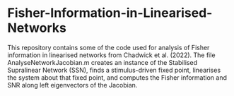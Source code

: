 # Fisher-Information-in-Linearised-Networks

This repository contains some of the code used for analysis of Fisher information in linearised networks from Chadwick et al. (2022). The file AnalyseNetworkJacobian.m creates an instance of the Stabilised Supralinear Network (SSN), finds a stimulus-driven fixed point, linearises the system about that fixed point, and computes the Fisher information and SNR along left eigenvectors of the Jacobian.
